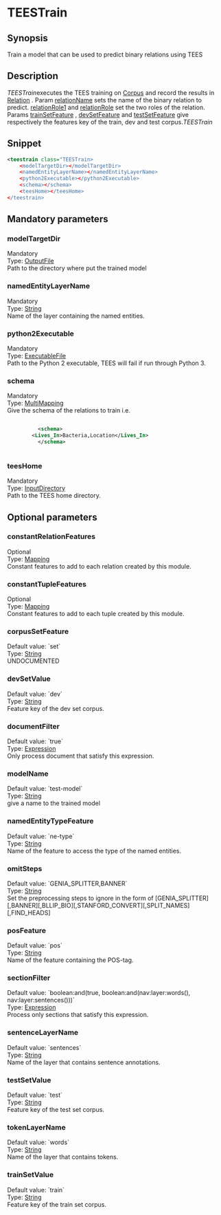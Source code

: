 <h1 class="module">TEESTrain</h1>

## Synopsis

Train a model that can be used to predict binary relations using TEES

## Description

*TEESTrain*executes the TEES training on <a href="#Corpus" class="param">Corpus</a> and record the results in <a href="#Relation" class="param">Relation</a> . Param <a href="#relationName" class="param">relationName</a> sets the name of the binary relation to predict. <a href="#relationRole1" class="param">relationRole1</a> and <a href="#relationRole" class="param">relationRole</a> set the two roles of the relation. Params <a href="#trainSetFeature" class="param">trainSetFeature</a> , <a href="#devSetFeature" class="param">devSetFeature</a> and <a href="#testSetFeature" class="param">testSetFeature</a> give respectively the features key of the train, dev and test corpus.*TEESTrain*

## Snippet



```xml
<teestrain class="TEESTrain>
    <modelTargetDir></modelTargetDir>
    <namedEntityLayerName></namedEntityLayerName>
    <python2Executable></python2Executable>
    <schema></schema>
    <teesHome></teesHome>
</teestrain>
```

## Mandatory parameters

<h3 id="modelTargetDir" class="param">modelTargetDir</h3>

<div class="param-level param-level-mandatory">Mandatory
</div>
<div class="param-type">Type: <a href="../converter/fr.inra.maiage.bibliome.util.files.OutputFile" class="converter">OutputFile</a>
</div>
Path to the directory where put the trained model

<h3 id="namedEntityLayerName" class="param">namedEntityLayerName</h3>

<div class="param-level param-level-mandatory">Mandatory
</div>
<div class="param-type">Type: <a href="../converter/java.lang.String" class="converter">String</a>
</div>
Name of the layer containing the named entities.

<h3 id="python2Executable" class="param">python2Executable</h3>

<div class="param-level param-level-mandatory">Mandatory
</div>
<div class="param-type">Type: <a href="../converter/fr.inra.maiage.bibliome.util.files.ExecutableFile" class="converter">ExecutableFile</a>
</div>
Path to the Python 2 executable, TEES will fail if run through Python 3.

<h3 id="schema" class="param">schema</h3>

<div class="param-level param-level-mandatory">Mandatory
</div>
<div class="param-type">Type: <a href="../converter/fr.inra.maiage.bibliome.alvisnlp.core.module.types.MultiMapping" class="converter">MultiMapping</a>
</div>
Give the schema of the relations to train i.e.

```xml

      	  <schema>
	    <Lives_In>Bacteria,Location</Lives_In>
      	  </schema>
	
```



<h3 id="teesHome" class="param">teesHome</h3>

<div class="param-level param-level-mandatory">Mandatory
</div>
<div class="param-type">Type: <a href="../converter/fr.inra.maiage.bibliome.util.files.InputDirectory" class="converter">InputDirectory</a>
</div>
Path to the TEES home directory.

## Optional parameters

<h3 id="constantRelationFeatures" class="param">constantRelationFeatures</h3>

<div class="param-level param-level-optional">Optional
</div>
<div class="param-type">Type: <a href="../converter/fr.inra.maiage.bibliome.alvisnlp.core.module.types.Mapping" class="converter">Mapping</a>
</div>
Constant features to add to each relation created by this module.

<h3 id="constantTupleFeatures" class="param">constantTupleFeatures</h3>

<div class="param-level param-level-optional">Optional
</div>
<div class="param-type">Type: <a href="../converter/fr.inra.maiage.bibliome.alvisnlp.core.module.types.Mapping" class="converter">Mapping</a>
</div>
Constant features to add to each tuple created by this module.

<h3 id="corpusSetFeature" class="param">corpusSetFeature</h3>

<div class="param-level param-level-default-value">Default value: `set`
</div>
<div class="param-type">Type: <a href="../converter/java.lang.String" class="converter">String</a>
</div>
UNDOCUMENTED

<h3 id="devSetValue" class="param">devSetValue</h3>

<div class="param-level param-level-default-value">Default value: `dev`
</div>
<div class="param-type">Type: <a href="../converter/java.lang.String" class="converter">String</a>
</div>
Feature key of the dev set corpus.

<h3 id="documentFilter" class="param">documentFilter</h3>

<div class="param-level param-level-default-value">Default value: `true`
</div>
<div class="param-type">Type: <a href="../converter/fr.inra.maiage.bibliome.alvisnlp.core.corpus.expressions.Expression" class="converter">Expression</a>
</div>
Only process document that satisfy this expression.

<h3 id="modelName" class="param">modelName</h3>

<div class="param-level param-level-default-value">Default value: `test-model`
</div>
<div class="param-type">Type: <a href="../converter/java.lang.String" class="converter">String</a>
</div>
give a name to the trained model

<h3 id="namedEntityTypeFeature" class="param">namedEntityTypeFeature</h3>

<div class="param-level param-level-default-value">Default value: `ne-type`
</div>
<div class="param-type">Type: <a href="../converter/java.lang.String" class="converter">String</a>
</div>
Name of the feature to access the type of the named entities.

<h3 id="omitSteps" class="param">omitSteps</h3>

<div class="param-level param-level-default-value">Default value: `GENIA_SPLITTER,BANNER`
</div>
<div class="param-type">Type: <a href="../converter/java.lang.String" class="converter">String</a>
</div>
Set the preprocessing steps to ignore in the form of [GENIA_SPLITTER][,BANNER][,BLLIP_BIO][,STANFORD_CONVERT][,SPLIT_NAMES][,FIND_HEADS]

<h3 id="posFeature" class="param">posFeature</h3>

<div class="param-level param-level-default-value">Default value: `pos`
</div>
<div class="param-type">Type: <a href="../converter/java.lang.String" class="converter">String</a>
</div>
Name of the feature containing the POS-tag.

<h3 id="sectionFilter" class="param">sectionFilter</h3>

<div class="param-level param-level-default-value">Default value: `boolean:and(true, boolean:and(nav:layer:words(), nav:layer:sentences()))`
</div>
<div class="param-type">Type: <a href="../converter/fr.inra.maiage.bibliome.alvisnlp.core.corpus.expressions.Expression" class="converter">Expression</a>
</div>
Process only sections that satisfy this expression.

<h3 id="sentenceLayerName" class="param">sentenceLayerName</h3>

<div class="param-level param-level-default-value">Default value: `sentences`
</div>
<div class="param-type">Type: <a href="../converter/java.lang.String" class="converter">String</a>
</div>
Name of the layer that contains sentence annotations.

<h3 id="testSetValue" class="param">testSetValue</h3>

<div class="param-level param-level-default-value">Default value: `test`
</div>
<div class="param-type">Type: <a href="../converter/java.lang.String" class="converter">String</a>
</div>
Feature key of the test set corpus.

<h3 id="tokenLayerName" class="param">tokenLayerName</h3>

<div class="param-level param-level-default-value">Default value: `words`
</div>
<div class="param-type">Type: <a href="../converter/java.lang.String" class="converter">String</a>
</div>
Name of the layer that contains tokens.

<h3 id="trainSetValue" class="param">trainSetValue</h3>

<div class="param-level param-level-default-value">Default value: `train`
</div>
<div class="param-type">Type: <a href="../converter/java.lang.String" class="converter">String</a>
</div>
Feature key of the train set corpus.


